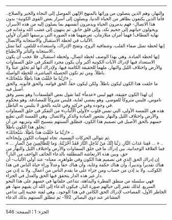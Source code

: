 ------------------------------------------------------------------------

والنهار، وهم الذين يتصلون من ورائها بالمنهج الإلهي الموصل إلى النجاة
والخير والصلاح.. فأما الذين يكتفون بظاهر من الحياة الدنيا، ويصلون إلى
أسرار بعض القوى الكونية- بدون هذا الاتصال- فهم يدمرون الحياة ويدمرون
أنفسهم بما يصلون إليه من هذه الأسرار، ويحولون حياتهم إلى جحيم نكد، وإلى
قلق خانق. ثم ينتهون إلى غضب الله وعذابه في نهاية المطاف! فهما أمران
متلازمان، تعرضهما هذه الصورة التي يرسمها القرآن لأولي الألباب في لحظة
الاستقبال والاستجابة والاتصال.  
إنها لحظة تمثل صفاء القلب، وشفافية الروح، وتفتح الإدراك، واستعداده
للتلقي. كما تمثل الاستجابة والتأثر والانطباع..  
إنها لحظة العبادة. وهي بهذا الوصف لحظة اتصال، ولحظة استقبال. فلا عجب أن
يكون الاستعداد فيها لإدراك الآيات الكونية أكبر وأن يكون مجرد التفكر في
خلق السماوات والأرض واختلاف الليل والنهار، ملهما للحقيقة الكامنة فيها،
ولإدراك أنها لم تخلق عبثاً ولا باطلاً. ومن ثم تكون الحصيلة المباشرة، للخطة
الواصلة.  
«رَبَّنا ما خَلَقْتَ هذا باطِلًا سُبْحانَكَ!» ..  
ما خلقت هذا الكون ليكون باطلاً. ولكن ليكون حقاً. الحق قوامه. والحق قانونه.
والحق أصيل فيه.  
إن لهذا الكون حقيقة، فهو ليس «عدماً» كما تقول بعض الفلسفات! وهو يسير وفق
ناموس، فليس متروكاً للفوضى. وهو يمضي لغاية، فليس متروكاً للمصادفة. وهو
محكوم في وجوده وفي حركته وفي غايته بالحق لا يتلبس به الباطل.  
هذه هي اللمسة الأولى، التي تمس قلوب «لِأُولِي الْأَلْبابِ» من التفكر في خلق
السماوات والأرض واختلاف الليل والنهار بشعور العبادة والذكر والاتصال. وهي
اللمسة التي تطبع حسهم بالحق الأصيل في تصميم هذا الكون، فتطلق ألسنتهم
بتسبيح الله وتنزيهه عن أن يخلق هذا الكون باطلاً:  
«رَبَّنا ما خَلَقْتَ هذا باطِلًا. سُبْحانَكَ!» ..  
ثم تتوالى الحركات النفسية، تجاه لمسات الكون وإيحاءاته.  
« ... فَقِنا عَذابَ النَّارِ. رَبَّنا إِنَّكَ مَنْ تُدْخِلِ النَّارَ فَقَدْ أَخْزَيْتَهُ. وَما لِلظَّالِمِينَ
مِنْ أَنْصارٍ ... » ..  
فما العلاقة الوجدانية، بين إدراك ما في خلق السماوات والأرض واختلاف الليل
والنهار من حق، وبين هذه الارتعاشة المنطلقة بالدعاء الخائف الواجف من
النار؟  
إن إدراك الحق الذي في تصميم هذا الكون وفي ظواهره، معناه- عند أولي
الألباب- أن هناك تقديراً وتدبيراً، وأن هناك حكمة وغاية، وأن هناك حقاً وعدلاً
وراء حياة الناس في هذا الكوكب. ولا بد إذن من حساب ومن جزاء على ما يقدم
الناس من أعمال. ولا بد إذن من دار غير هذه الدار يتحقق فيها الحق والعدل
في الجزاء.  
فهي سلسلة من منطق الفطرة والبداهة، تتداعى حلقاتها في حسهم على هذا النحو
السريع. لذلك تقفز إلى خيالهم صورة النار، فيكون الدعاء إلى الله أن يقيهم
منها، هو الخاطر الأول، المصاحب لإدراك الحق الكامن في هذا الوجود.. وهي
لفتة عجيبة إلى تداعي المشاعر عند ذوي البصائر. 192- ثم تنطلق ألسنتهم بذلك
الدعاء

------------------------------------------------------------------------

الجزء: 1 ¦ الصفحة: 546
